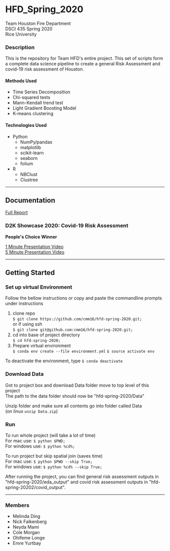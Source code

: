 # HFD_Spring_2020
Team Houston Fire Department \
DSCI 435 Spring 2020 \
Rice University 

### Description 
This is the repository for Team HFD's entire project. This set of scripts form a complete data science pipeline to create a general Risk Assessment and covid-19 risk assessment of Houston.

#### Methods Used 
- Time Series Decomposition
- Chi-squared tests
- Mann-Kendall trend test
- Light Gradient Boosting Model
- K-means clustering 

#### Technologies Used 
- Python 
   - NumPy/pandas
   - matplotlib 
   - scikit-learn
   - seaborn
   - folium 
- R 
   - NBClust 
   - Clustree

---
## Documentation 
[Full Report](https://drive.google.com/file/d/1lHDojuRc_ST6w6Wpj1SJOviPhoVKFqMl/view?usp=sharing)

### D2K Showcase 2020: Covid-19 Risk Assessment 
**People's Choice Winner**

[1 Minute Presentation Video](https://www.youtube.com/watch?v=amsAb2AAe24) \
[5 Minute Presentation Video](https://rice.app.box.com/s/qoxwjch1cir9ggsjkea5wj91gqmauir7)

---
## Getting Started 

### Set up virtual Environment
Follow the bellow instructions or copy and paste the commandline prompts under instructions
1. clone repo\
   `$ git clone https://github.com/cmm16/hfd-spring-2020.git;`\
  or if using ssh\
  `$ git clone git@github.com:cmm16/hfd-spring-2020.git;`
2. cd into base of project directory\
   `$ cd hfd-spring-2020;`
3. Prepare virtual environment\
  `$ conda env create --file environment.yml`
  `$ source activate env`

To deactivate the environment, type `$ conda deactivate`
   
### Download Data
Got to project box and download Data folder move to top level of this project\
The path to the data folder should now be "hfd-spring-2020/Data"

Unzip folder and make sure all contents go into folder called Data\
(on linux `unzip Data.zip`)

### Run
To run whole project (will take a lot of time)\
For mac use: `$ python $PWD;`\
For windows use: `$ python %cd%;`

To run project but skip spatial join (saves time)\
For mac use: `$ python $PWD --skip True;`\
For windows use: `$ python %cd% --skip True;`

After running the project, you can find general risk assessment outputs in "hfd-spring-2020/eda_output" and covid risk assessment outputs in "hfd-spring-20202/covid_output". 

---
### Members

- Melinda Ding 
- Nick Falkenberg
- Neyda Mami 
- Cole Morgan
- Ohifeme Longe
- Emre Yurtbay
